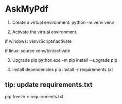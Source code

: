 # AskMyPdf

1. Create a virtual environment.
python -m venv venv

2. Activate the virtual environment.

if windows:
venv\Scripts\activate

if linux:
source venv/bin/activate

3. Upgrade pip
python.exe -m pip install --upgrade pip

4. Install dependencies
pip install -r requirements.txt


## tip: update requirements.txt
pip freeze > requirements.txt

